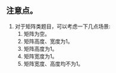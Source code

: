 ## 注意点。
1. 对于矩阵类题目，可以考虑一下几点场景:
    1. 矩阵为空。
    2. 矩阵高度、宽度为1。
    3. 矩阵高度为1。
    4. 矩阵宽度为1。
    5. 矩阵宽度、高度均不为1。